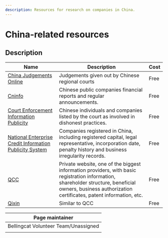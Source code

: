 ```yaml
---
description: Resources for research on companies in China.
---
```


# China-related resources



## Description



<table><thead><tr><th width="211">Name</th><th width="447">Description</th><th>Cost</th></tr></thead><tbody><tr><td><a href="https://wenshu.court.gov.cn/">China Judgements Online</a></td><td>Judgements given out by Chinese regional courts</td><td>Free</td></tr><tr><td><a href="http://www.cninfo.com.cn/new/index">Cninfo</a></td><td>Chinese public companies financial reports and regular announcements.</td><td>Free</td></tr><tr><td><a href="http://zxgk.court.gov.cn/">Court Enforcement Information Publicity</a></td><td>Chinese individuals and companies listed by the court as involved in dishonest practices.</td><td>Free</td></tr><tr><td><a href="http://www.gsxt.gov.cn/index.html">National Enterprise Credit Information Publicity System</a></td><td>Companies registered in China, including registered capital, legal representative, incorporation date, penalty history and business irregularity records.</td><td>Free</td></tr><tr><td><a href="https://www.qcc.com/">QCC</a></td><td>Private website, one of the biggest information providers, with basic registration information, shareholder structure, beneficial owners, business authorization certificates, patent information, etc.</td><td>Free</td></tr><tr><td><a href="https://bellingcat.gitbook.io/toolkit/categories/companies-and-finance">Qixin</a></td><td>Similar to QCC</td><td>Free</td></tr></tbody></table>



| Page maintainer                      |
| ------------------------------------ |
| Bellingcat Volunteer Team/Unassigned |
|                                      |
